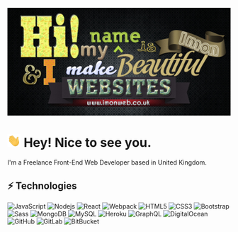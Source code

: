 ![Design and Development](https://github.com/imonweb/imonweb/blob/main/imon.jpg)
<h1> <img src="https://github.com/imonweb/imonweb/blob/main/wave.gif" width="30px"> Hey! Nice to see you.</h1> I'm a Freelance Front-End Web Developer based in United Kingdom. 

<!-- Find out more about me & feel free to connect with me here:

[![Linkedin Badge](https://img.shields.io/badge/-imonweb-blue?style=flat-square&logo=Linkedin&logoColor=white&link=https://www.linkedin.com/in/imondelarosa/)](https://www.linkedin.com/in/imondelarosa/)
[![Instagram Badge](https://img.shields.io/badge/-imonweb-purple?style=flat-square&logo=instagram&logoColor=white&link=https://instagram.com/imondelarosa/)](https://instagram.com/imondelarosa)
[![Youtube Badge](https://img.shields.io/badge/-imonweb-darkred?style=flat-square&logo=youtube&logoColor=white&link=https://www.youtube.com/c/imonweb)](https://www.youtube.com/c/imonweb)
[![Gmail Badge](https://img.shields.io/badge/-contact@imonweb.co.uk-c14438?style=flat-square&logo=Gmail&logoColor=white&link=mailto:contact@imonweb.co.uk)](mailto:contact@imonweb.co.uk)
-->

## ⚡ Technologies

![JavaScript](https://img.shields.io/badge/-JavaScript-black?style=flat-square&logo=javascript)
![Nodejs](https://img.shields.io/badge/-Nodejs-43853d?style=flat-square&logo=Node.js&logoColor=white)
![React](https://img.shields.io/badge/-React-45b8d8?style=flat-square&logo=react&logoColor=white)
![Webpack](https://img.shields.io/badge/-Webpack-8DD6F9?style=flat-square&logo=webpack&logoColor=white)
![HTML5](https://img.shields.io/badge/-HTML5-E34F26?style=flat-square&logo=html5&logoColor=white)
![CSS3](https://img.shields.io/badge/-CSS3-1572B6?style=flat-square&logo=css3)
![Bootstrap](https://img.shields.io/badge/-Bootstrap-563D7C?style=flat-square&logo=bootstrap)
![Sass](https://img.shields.io/badge/-Sass-CC6699?style=flat-square&logo=sass&logoColor=white)
![MongoDB](https://img.shields.io/badge/-MongoDB-13aa52?style=flat-square&logo=mongodb&logoColor=white)
![MySQL](https://img.shields.io/badge/-MySQL-black?style=flat-square&logo=mysql)
![Heroku](https://img.shields.io/badge/-Heroku-430098?style=flat-square&logo=heroku)
![GraphQL](https://img.shields.io/badge/-GraphQL-E10098?style=flat-square&logo=graphql&logoColor=white)
![DigitalOcean](https://img.shields.io/badge/-Digital%20Ocean-darkblue?style=flat-square&logo=digitalocean)
![GitHub](https://img.shields.io/badge/-GitHub-181717?style=flat-square&logo=github)
![GitLab](https://img.shields.io/badge/-GitLab-FCA121?style=flat-square&logo=gitlab)
![BitBucket](https://img.shields.io/badge/-BitBucket-darkblue?style=flat-square&logo=bitbucket)
 
